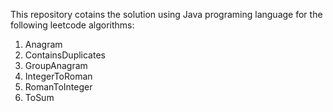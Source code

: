 This repository cotains the solution using Java programing language for the following leetcode algorithms:
1. Anagram
2. ContainsDuplicates
3. GroupAnagram
4. IntegerToRoman
5. RomanToInteger
6. ToSum

